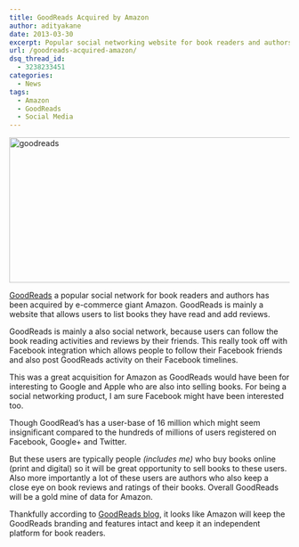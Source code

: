 ```yaml
---
title: GoodReads Acquired by Amazon
author: adityakane
date: 2013-03-30
excerpt: Popular social networking website for book readers and authors GoodReads.com has now been acquired by Amazon. GoodReads possibly had interest shown by Facebook, Google and Apple
url: /goodreads-acquired-amazon/
dsq_thread_id:
  - 3238233451
categories:
  - News
tags:
  - Amazon
  - GoodReads
  - Social Media
---
```

[<img class="aligncenter size-medium wp-image-72776" alt="goodreads" src="http://cdn.devilsworkshop.org/files/2013/03/goodreads-600x261.png" width="600" height="261" />][1]

<a href="http://www.goodreads.com" onclick="_gaq.push(['_trackEvent', 'outbound-article', 'http://www.goodreads.com', 'GoodReads']);" >GoodReads</a> a popular social network for book readers and authors has been acquired by e-commerce giant Amazon. GoodReads is mainly a website that allows users to list books they have read and add reviews.

GoodReads is mainly a also social network, because users can follow the book reading activities and reviews by their friends. This really took off with Facebook integration which allows people to follow their Facebook friends and also post GoodReads activity on their Facebook timelines.

This was a great acquisition for Amazon as GoodReads would have been for interesting to Google and Apple who are also into selling books. For being a social networking product, I am sure Facebook might have been interested too.

Though GoodRead&#8217;s has a user-base of 16 million which might seem insignificant compared to the hundreds of millions of users registered on Facebook, Google+ and Twitter.

But these users are typically people *(includes me)* who buy books online (print and digital) so it will be great opportunity to sell books to these users. Also more importantly a lot of these users are authors who also keep a close eye on book reviews and ratings of their books. Overall GoodReads will be a gold mine of data for Amazon.

Thankfully according to <a href="http://www.goodreads.com/blog/show/413-exciting-news-about-goodreads-we-re-joining-the-amazon-family" onclick="_gaq.push(['_trackEvent', 'outbound-article', 'http://www.goodreads.com/blog/show/413-exciting-news-about-goodreads-we-re-joining-the-amazon-family', 'GoodReads blog']);" >GoodReads blog</a>, it looks like Amazon will keep the GoodReads branding and features intact and keep it an independent platform for book readers.

 [1]: http://cdn.devilsworkshop.org/files/2013/03/goodreads.png
